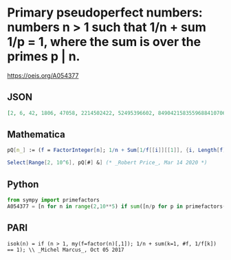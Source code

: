 # Primary pseudoperfect numbers: numbers n \> 1 such that 1/n \+ sum 1/p \= 1, where the sum is over the primes p \| n\.
https://oeis.org/A054377
## JSON
```JSON
[2, 6, 42, 1806, 47058, 2214502422, 52495396602, 8490421583559688410706771261086]
```
## Mathematica
```Mathematica
pQ[n_] := (f = FactorInteger[n]; 1/n + Sum[1/f[[i]][[1]], {i, Length[f]}] == 1)
```
```Mathematica
Select[Range[2, 10^6], pQ[#] &] (* _Robert Price_, Mar 14 2020 *)
```
## Python
```Python
from sympy import primefactors
A054377 = [n for n in range(2,10**5) if sum([n/p for p in primefactors(n)]) +1 == n] # _Chai Wah Wu_, Aug 20 2014
```
## PARI
```PARI
isok(n) = if (n > 1, my(f=factor(n)[,1]); 1/n + sum(k=1, #f, 1/f[k]) == 1); \\ _Michel Marcus_, Oct 05 2017
```
